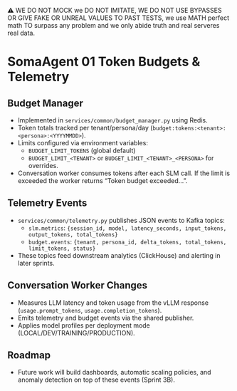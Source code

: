 ⚠️ WE DO NOT MOCK we DO NOT IMITATE, WE DO NOT USE BYPASSES OR GIVE FAKE OR UNREAL VALUES TO PAST TESTS, we use MATH perfect math TO surpass any problem and we only abide truth and real serveres real data.

# SomaAgent 01 Token Budgets & Telemetry

## Budget Manager
- Implemented in `services/common/budget_manager.py` using Redis.
- Token totals tracked per tenant/persona/day (`budget:tokens:<tenant>:<persona>:<YYYYMMDD>`).
- Limits configured via environment variables:
  - `BUDGET_LIMIT_TOKENS` (global default)
  - `BUDGET_LIMIT_<TENANT>` or `BUDGET_LIMIT_<TENANT>_<PERSONA>` for overrides.
- Conversation worker consumes tokens after each SLM call. If the limit is exceeded the worker returns “Token budget exceeded…”.

## Telemetry Events
- `services/common/telemetry.py` publishes JSON events to Kafka topics:
  - `slm.metrics`: `{session_id, model, latency_seconds, input_tokens, output_tokens, total_tokens}`
  - `budget.events`: `{tenant, persona_id, delta_tokens, total_tokens, limit_tokens, status}`
- These topics feed downstream analytics (ClickHouse) and alerting in later sprints.

## Conversation Worker Changes
- Measures LLM latency and token usage from the vLLM response (`usage.prompt_tokens`, `usage.completion_tokens`).
- Emits telemetry and budget events via the shared publisher.
- Applies model profiles per deployment mode (LOCAL/DEV/TRAINING/PRODUCTION).

## Roadmap
- Future work will build dashboards, automatic scaling policies, and anomaly detection on top of these events (Sprint 3B).
